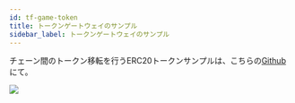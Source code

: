 ```yaml
---
id: tf-game-token
title: トークンゲートウェイのサンプル
sidebar_label: トークンゲートウェイのサンプル
---
```

チェーン間のトークン移転を行うERC20トークンサンプルは、こちらの[Github](https://github.com/loomnetwork/token-gateway-example)にて。

![](/developers/docs/img/tf-game-token.gif)